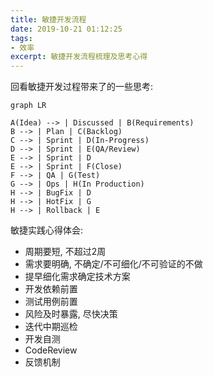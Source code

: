 ```yaml
---
title: 敏捷开发流程
date: 2019-10-21 01:12:25
tags: 
- 效率
excerpt: 敏捷开发流程梳理及思考心得
---
```


回看敏捷开发过程带来了的一些思考:

```mermaid
graph LR

A(Idea) --> | Discussed | B(Requirements)
B --> | Plan | C(Backlog)
C --> | Sprint | D(In-Progress)
D --> | Sprint | E(QA/Review)
E --> | Sprint | D
E --> | Sprint | F(Close)
F --> | QA | G(Test)
G --> | Ops | H(In Production)
H --> | BugFix | D
H --> | HotFix | G
H --> | Rollback | E
```
敏捷实践心得体会:
- 周期要短, 不超过2周
- 需求要明确, 不确定/不可细化/不可验证的不做
- 提早细化需求确定技术方案
- 开发依赖前置
- 测试用例前置
- 风险及时暴露, 尽快决策
- 迭代中期巡检
- 开发自测
- CodeReview
- 反馈机制